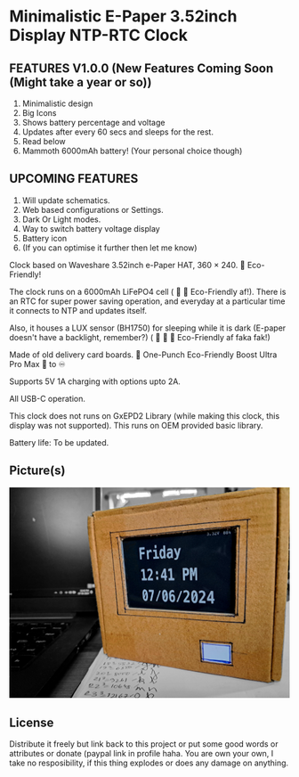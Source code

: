 
# Minimalistic E-Paper 3.52inch Display NTP-RTC Clock

## FEATURES V1.0.0 (New Features Coming Soon (Might take a year or so))
1. Minimalistic design
2. Big Icons
3. Shows battery percentage and voltage
4. Updates after every 60 secs and sleeps for the rest.
5. Read below
6. Mammoth 6000mAh battery! (Your personal choice though)
   
## UPCOMING FEATURES
1. Will update schematics.
2. Web based configurations or Settings.
3. Dark Or Light modes.
4. Way to switch battery voltage display
5. Battery icon
6. (If you can optimise it further then let me know)
   
Clock based on Waveshare 3.52inch e-Paper HAT, 360 × 240. :leaves: Eco-Friendly!

The clock runs on a 6000mAh LiFePO4 cell ( :leaves: :leaves: Eco-Friendly af!). There is an RTC for super power saving operation, and everyday at a particular time it connects to NTP and updates itself. 

Also, it houses a LUX sensor (BH1750) for sleeping while it is dark (E-paper doesn't have a backlight, remember?) ( :leaves: :leaves: :leaves: Eco-Friendly af faka fak!)

Made of old delivery card boards. :exploding_head: One-Punch Eco-Friendly Boost Ultra Pro Max :leaves: to :infinity:

Supports 5V 1A charging with options upto 2A.

All USB-C operation.

This clock does not runs on GxEPD2 Library (while making this clock, this display was not supported). This runs on OEM provided basic library.

Battery life: To be updated.
## Picture(s)

![Clock](https://github.com/KamadoTanjiro-beep/E-Paper-Display-NTP-Clock/blob/main/epdClock.jpg)


## License

Distribute it freely but link back to this project or put some good words or attributes or donate (paypal link in profile haha. You are own your own, I take no resposibility, if this thing explodes or does any damage on anything.

